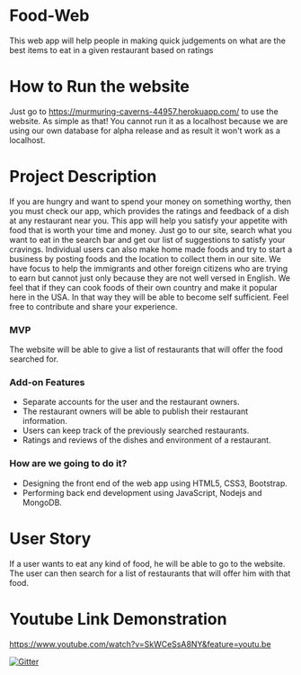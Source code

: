 # Food-Web
This web app will help people in making quick judgements on what are the best items to eat in a given restaurant based on ratings

# How to Run the website
Just go to https://murmuring-caverns-44957.herokuapp.com/ to use the website. As simple as that! You cannot run it as a localhost because we are using our own database for alpha release and as result it won't work as a localhost.


# Project Description
If you are hungry and want to spend your money on something worthy, then you must check our app, which provides the ratings and feedback of a dish at any restaurant near you. This app will help you satisfy your appetite with food that is worth your time and money. Just go to our site, search what you want to eat in the search bar and get our list of suggestions to satisfy your cravings. 
Individual users can also make home made foods and try to start a business by posting foods and the location to collect them in our site. We have focus to help the immigrants and other foreign citizens who are trying to earn but cannot just only because they are not well versed in English. We feel that if they can cook foods of their own country and make it popular here in the USA. In that way they will be able to become self sufficient. Feel free to contribute and share your experience. 


### MVP
The website will be able to give a list of restaurants that will offer the food searched for.

### Add-on Features
- Separate accounts for the user and the restaurant owners. 
- The restaurant owners will be able to publish their restaurant information.
- Users can keep track of the previously searched restaurants.
- Ratings and reviews of the dishes and environment of a restaurant.

### How are we going to do it?
- Designing the front end of the web app using HTML5, CSS3, Bootstrap.
- Performing back end development using JavaScript, Nodejs and MongoDB. 

# User Story
If a user wants to eat any kind of food, he will be able to go to the website. The user can then search for a list of restaurants that will offer him with that food.

# Youtube Link Demonstration
https://www.youtube.com/watch?v=SkWCeSsA8NY&feature=youtu.be


[![Gitter](https://badges.gitter.im/Join%20Chat.svg)](https://gitter.im/FoodEnthusiasts/FoodEnthusiastsChatForum?utm_source=badge&utm_medium=badge&utm_campaign=pr-badge&utm_content=badge)
